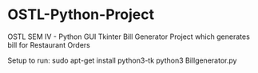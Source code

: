 # OSTL-Python-Project
OSTL SEM IV - Python GUI Tkinter Bill Generator Project which generates bill for Restaurant Orders

Setup to run:
sudo apt-get install python3-tk 
python3 Billgenerator.py
